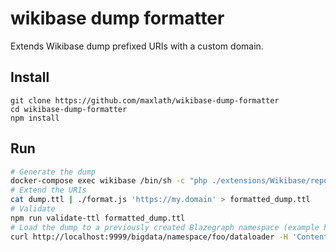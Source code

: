# wikibase dump formatter

Extends Wikibase dump prefixed URIs with a custom domain.

## Install
```
git clone https://github.com/maxlath/wikibase-dump-formatter
cd wikibase-dump-formatter
npm install
```

## Run
```sh
# Generate the dump
docker-compose exec wikibase /bin/sh -c "php ./extensions/Wikibase/repo/maintenance/dumpRdf.php --log /dev/null" > dump.ttl
# Extend the URIs
cat dump.ttl | ./format.js 'https://my.domain' > formatted_dump.ttl
# Validate
npm run validate-ttl formatted_dump.ttl
# Load the dump to a previously created Blazegraph namespace (example here with namespace "foo")
curl http://localhost:9999/bigdata/namespace/foo/dataloader -H 'Content-Type: application/x-turtle' -d@./formatted_dump.ttl
```
